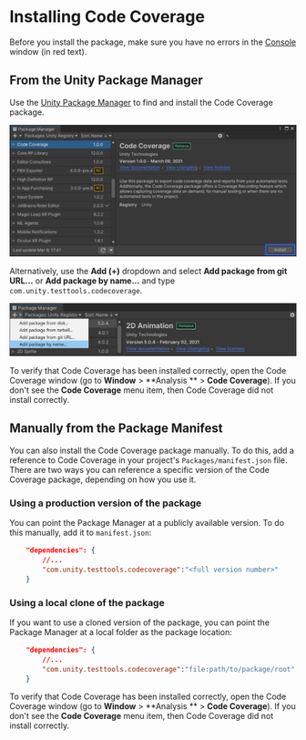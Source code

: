 # Installing Code Coverage

Before you install the package, make sure you have no errors in
the [Console](https://docs.unity3d.com/Manual/Console.html) window (in red text).

## From the Unity Package Manager

Use the [Unity Package Manager](https://docs.unity3d.com/Packages/com.unity.package-manager-ui@latest) to find and
install the Code Coverage package.

![Install Code Coverage package](images/install_package.png)

Alternatively, use the **Add (+)** dropdown and select **Add package from git URL...** or **Add package by name...** and
type `com.unity.testtools.codecoverage`.

![Install Code Coverage package from URL](images/install_package_url.png)

To verify that Code Coverage has been installed correctly, open the Code Coverage window (go to **Window** > **Analysis
** > **Code Coverage**). If you don't see the **Code Coverage** menu item, then Code Coverage did not install correctly.

## Manually from the Package Manifest

You can also install the Code Coverage package manually. To do this, add a reference to Code Coverage in your
project's `Packages/manifest.json` file. There are two ways you can reference a specific version of the Code Coverage
package, depending on how you use it.

### Using a production version of the package

You can point the Package Manager at a publicly available version. To do this manually, add it to `manifest.json`:

```json
    "dependencies": {
        //...
        "com.unity.testtools.codecoverage":"<full version number>"
    }
```

### Using a local clone of the package

If you want to use a cloned version of the package, you can point the Package Manager at a local folder as the package
location:

```json
    "dependencies": {
        //...
        "com.unity.testtools.codecoverage":"file:path/to/package/root"
    }
```

To verify that Code Coverage has been installed correctly, open the Code Coverage window (go to **Window** > **Analysis
** > **Code Coverage**). If you don't see the **Code Coverage** menu item, then Code Coverage did not install correctly.